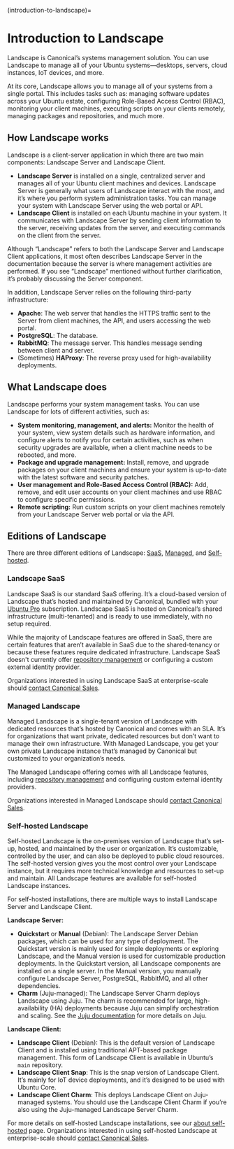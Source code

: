 (introduction-to-landscape)=
# Introduction to Landscape

Landscape is Canonical’s systems management solution. You can use Landscape to manage all of your Ubuntu systems—desktops, servers, cloud instances, IoT devices, and more.

At its core, Landscape allows you to manage all of your systems from a single portal. This includes tasks such as: managing software updates across your Ubuntu estate, configuring Role-Based Access Control (RBAC), monitoring your client machines, executing scripts on your clients remotely, managing packages and repositories, and much more.

## How Landscape works

Landscape is a client-server application in which there are two main components: Landscape Server and Landscape Client.

- **Landscape Server** is installed on a single, centralized server and manages all of your Ubuntu client machines and devices. Landscape Server is generally what users of Landscape interact with the most, and it’s where you perform system administration tasks. You can manage your system with Landscape Server using the web portal or API.
- **Landscape Client** is installed on each Ubuntu machine in your system. It communicates with Landscape Server by sending client information to the server, receiving updates from the server, and executing commands on the client from the server.

Although “Landscape” refers to both the Landscape Server and Landscape Client applications, it most often describes Landscape Server in the documentation because the server is where management activities are performed. If you see “Landscape” mentioned without further clarification, it’s probably discussing the Server component.

In addition, Landscape Server relies on the following third-party infrastructure:

- **Apache**: The web server that handles the HTTPS traffic sent to the Server from client machines, the API, and users accessing the web portal.
- **PostgreSQL**: The database.
- **RabbitMQ**: The message server. This handles message sending between client and server.
- (Sometimes) **HAProxy**: The reverse proxy used for high-availability deployments.

## What Landscape does

Landscape performs your system management tasks. You can use Landscape for lots of different activities, such as:

- **System monitoring, management, and alerts:** Monitor the health of your system, view system details such as hardware information, and configure alerts to notify you for certain activities, such as when security upgrades are available, when a client machine needs to be rebooted, and more.
- **Package and upgrade management:** Install, remove, and upgrade packages on your client machines and ensure your system is up-to-date with the latest software and security patches.
- **User management and Role-Based Access Control (RBAC):** Add, remove, and edit user accounts on your client machines and use RBAC to configure specific permissions.
- **Remote scripting:** Run custom scripts on your client machines remotely from your Landscape Server web portal or via the API.

## Editions of Landscape

There are three different editions of Landscape: [SaaS](#landscape-saas), [Managed](#managed-landscape), and [Self-hosted](#self-hosted-landscape).

### Landscape SaaS

Landscape SaaS is our standard SaaS offering. It’s a cloud-based version of Landscape that’s hosted and maintained by Canonical, bundled with your [Ubuntu Pro](https://ubuntu.com/pro) subscription. Landscape SaaS is hosted on Canonical’s shared infrastructure (multi-tenanted) and is ready to use immediately, with no setup required.

While the majority of Landscape features are offered in SaaS, there are certain features that aren’t available in SaaS due to the shared-tenancy or because these features require dedicated infrastructure. Landscape SaaS doesn't currently offer [repository management](/explanation/repository-mirroring/repository-mirroring) or configuring a custom external identity provider.

Organizations interested in using Landscape SaaS at enterprise-scale should [contact Canonical Sales](https://ubuntu.com/landscape#get-in-touch).

### Managed Landscape

Managed Landscape is a single-tenant version of Landscape with dedicated resources that’s hosted by Canonical and comes with an SLA. It’s for organizations that want private, dedicated resources but don’t want to manage their own infrastructure. With Managed Landscape, you get your own private Landscape instance that’s managed by Canonical but customized to your organization’s needs.

The Managed Landscape offering comes with all Landscape features, including [repository management](/explanation/repository-mirroring/repository-mirroring) and configuring custom external identity providers.

Organizations interested in Managed Landscape should [contact Canonical Sales](https://ubuntu.com/landscape#get-in-touch).

### Self-hosted Landscape

Self-hosted Landscape is the on-premises version of Landscape that’s set-up, hosted, and maintained by the user or organization. It’s customizable, controlled by the user, and can also be deployed to public cloud resources. The self-hosted version gives you the most control over your Landscape instance, but it requires more technical knowledge and resources to set-up and maintain. All Landscape features are available for self-hosted Landscape instances.

For self-hosted installations, there are multiple ways to install Landscape Server and Landscape Client.

**Landscape Server:**

- **Quickstart** or **Manual** (Debian): The Landscape Server Debian packages, which can be used for any type of deployment. The Quickstart version is mainly used for simple deployments or exploring Landscape, and the Manual version is used for customizable production deployments. In the Quickstart version, all Landscape components are installed on a single server. In the Manual version, you manually configure Landscape Server, PostgreSQL, RabbitMQ, and all other dependencies.
- **Charm** (Juju-managed): The Landscape Server Charm deploys Landscape using Juju. The charm is recommended for large, high-availability (HA) deployments because Juju can simplify orchestration and scaling. See the [Juju documentation](https://juju.is/docs/juju) for more details on Juju.

**Landscape Client:**

- **Landscape Client** (Debian): This is the default version of Landscape Client and is installed using traditional APT-based package management. This form of Landscape Client is available in Ubuntu’s `main` repository.
- **Landscape Client Snap**: This is the snap version of Landscape Client. It’s mainly for IoT device deployments, and it’s designed to be used with Ubuntu Core.
- **Landscape Client Charm**: This deploys Landscape Client on Juju-managed systems. You should use the Landscape Client Charm if you’re also using the Juju-managed Landscape Server Charm.

For more details on self-hosted Landscape installations, see our [about self-hosted](/explanation/landscape/self-hosted-landscape) page. Organizations interested in using self-hosted Landscape at enterprise-scale should [contact Canonical Sales](https://ubuntu.com/landscape#get-in-touch).

